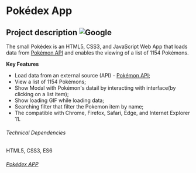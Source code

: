 # Pokédex App

## Project description <img alt="Google" src="https://www.pngmart.com/files/11/Pokemon-Bulbasaur-PNG-Pic.png"/>

The small Pokédex is an HTML5, CSS3, and JavaScript Web App that loads data from [Pokémon API](https://pokeapi.co/) and enables the viewing of a list of 1154 Pokémons.

**Key Features**

- Load data from an external source (API) - [Pokémon API](https://pokeapi.co/);
- View a list of 1154 Pokémons;
- Show Modal with Pokémon's datail by interacting with interface(by clicking on a list item);
- Show loading GIF while loading data;
- Searching filter that filter the Pokemon item by name;
- The compatible with Chrome, Firefox, Safari, Edge, and Internet Explorer 11.

###### Technical Dependencies

HTML5, CSS3, ES6

###### [Pokédex APP](https://afonsord.github.io/simple-js-app/)
